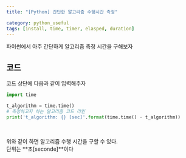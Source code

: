 ```yaml
---
title: "[Python] 간단한 알고리즘 수행시간 측정"

category: python_useful
tags: [install, time, timer, elasped, duration]
---
```


파이썬에서 아주 간단하게 알고리즘 측정 시간을 구해보자

## 코드

코드 상단에 다음과 같이 입력해주자

~~~python
import time

t_algorithm = time.time()
# 측정하고자 하는 알고리즘 코드 라인
print('t_algorithm: {} [sec]'.format(time.time() - t_algorithm))
~~~
<br/>

위와 같이 하면 알고리즘 수행 시간을 구할 수 있다. <br/>
단위는 **초[seconde]**이다